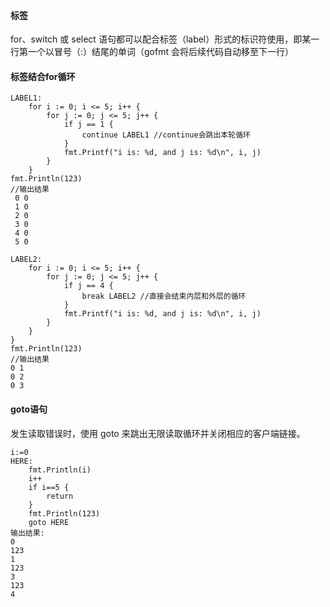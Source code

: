#### 标签
for、switch 或 select 语句都可以配合标签（label）形式的标识符使用，即某一行第一个以冒号（:）结尾的单词（gofmt 会将后续代码自动移至下一行）

#### 标签结合for循环
```
LABEL1:
	for i := 0; i <= 5; i++ {
		for j := 0; j <= 5; j++ {
			if j == 1 {
				continue LABEL1 //continue会跳出本轮循环
			} 
			fmt.Printf("i is: %d, and j is: %d\n", i, j)
		}
	}
fmt.Println(123)
//输出结果
 0 0 
 1 0 
 2 0 
 3 0 
 4 0
 5 0

LABEL2:
	for i := 0; i <= 5; i++ {
		for j := 0; j <= 5; j++ {
			if j == 4 {
				break LABEL2 //直接会结束内层和外层的循环
			}
			fmt.Printf("i is: %d, and j is: %d\n", i, j)
		}
	}
}
fmt.Println(123)
//输出结果
0 1
0 2
0 3
```
#### goto语句
发生读取错误时，使用 goto 来跳出无限读取循环并关闭相应的客户端链接。
```
i:=0
HERE:
	fmt.Println(i)
	i++
	if i==5 {
		return
	}
	fmt.Println(123)
	goto HERE
输出结果:
0
123
1
123
3
123
4
```
